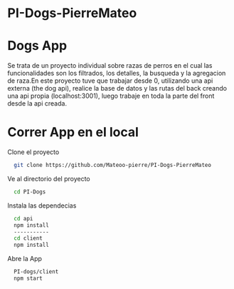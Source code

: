 # PI-Dogs-PierreMateo
<h1> Dogs App </h1>
<p> Se trata de un proyecto individual sobre razas de perros en el cual las funcionalidades son los filtrados, los detalles, la busqueda y la agregacion de raza.En este proyecto tuve que trabajar desde 0, utilizando una api externa (the dog api), realice la base de datos y las rutas del back creando una api propia (localhost:3001), luego trabaje en toda la parte del front desde la api creada. </p>
<h1> Correr App en el local </h1>

Clone el proyecto 

```bash
  git clone https://github.com/Mateoo-pierre/PI-Dogs-PierreMateo
```

Ve al directorio del proyecto

```bash
  cd PI-Dogs
```

Instala las dependecias

```bash
  cd api
  npm install
  -----------
  cd client
  npm install
```

Abre la App

```bash
  PI-dogs/client
  npm start
```
